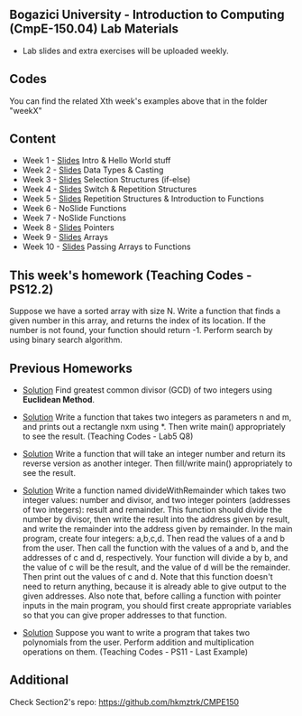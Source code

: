 ## Bogazici University - Introduction to Computing (CmpE-150.04) Lab Materials

- Lab slides and extra exercises will be uploaded weekly.

## Codes
You can find the related Xth week's examples above that in the folder "weekX"

## Content
* Week 1 - [Slides](https://github.com/melsener/cmpe150/blob/master/slides/week1.pdf) Intro & Hello World stuff
* Week 2 -  [Slides](https://github.com/melsener/cmpe150/blob/master/slides/week2.pdf) Data Types & Casting
* Week 3 - [Slides](https://github.com/melsener/cmpe150/blob/master/slides/week3.pdf) Selection Structures (if-else)
* Week 4 - [Slides](https://github.com/melsener/cmpe150/blob/master/slides/week4.pdf) Switch & Repetition Structures
* Week 5 - [Slides](https://github.com/melsener/cmpe150/blob/master/slides/week5.pdf) Repetition Structures & Introduction to Functions
* Week 6 - NoSlide Functions
* Week 7 - NoSlide Functions
* Week 8 - [Slides](https://github.com/melsener/cmpe150/blob/master/slides/week8.pdf) Pointers
* Week 9 - [Slides](https://github.com/melsener/cmpe150/blob/master/slides/week9.pdf) Arrays
* Week 10 - [Slides](https://github.com/melsener/cmpe150/blob/master/slides/week10.pdf) Passing Arrays to Functions



## This week's homework (Teaching Codes - PS12.2)
Suppose we have a sorted array with size N. Write a function that finds a given number in this array, and returns the index of its location. If the number is not found, your function should return -1. Perform search by using binary search algorithm.


## Previous Homeworks
* [Solution](https://github.com/melsener/cmpe150/blob/master/homeworks/week5_hw_solution.c) Find greatest common divisor (GCD) of two integers using **Euclidean Method**.

* [Solution](https://github.com/melsener/cmpe150/blob/master/homeworks/week6_hw_solution.c) Write a function that takes two integers as parameters n and m, and prints out a rectangle nxm using \*. Then write main() appropriately to see the result. (Teaching Codes - Lab5 Q8)

* [Solution](https://github.com/melsener/cmpe150/blob/master/homeworks/week7_hw_solution.c) Write a function that will take an integer number and return its reverse version as another integer. Then fill/write main() appropriately to see the result.

* [Solution](https://github.com/melsener/cmpe150/blob/master/homeworks/week8_hw_solution.c) Write a function named divideWithRemainder which takes two integer values: number and divisor, and two integer pointers (addresses of two integers): result and remainder. This function should divide the number by divisor, then write the result into the address given by result, and write the remainder into the address given by remainder. In the main program, create four integers: a,b,c,d. Then read the values of a and b from the user. Then call the function with the values of a and b, and the addresses of c and d, respectively. Your function will divide a by b, and the value of c will be the result, and the value of d will be the remainder. Then print out the values of c and d. Note that this function doesn't need to return anything, because it is already able to give output to the given addresses. Also note that, before calling a function with pointer inputs in the main program, you should first create appropriate variables so that you can give proper addresses to that function.

* [Solution](https://github.com/melsener/cmpe150/blob/master/homeworks/week9_hw_solution.c) Suppose you want to write a program that takes two polynomials from the user. Perform addition and multiplication operations on them. (Teaching Codes - PS11 - Last Example)

## Additional
Check Section2's repo: https://github.com/hkmztrk/CMPE150
